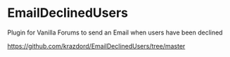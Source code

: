 # EmailDeclinedUsers
Plugin for Vanilla Forums to send an Email when users have been declined

https://github.com/krazdord/EmailDeclinedUsers/tree/master
